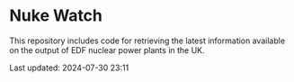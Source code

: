 # Nuke Watch

This repository includes code for retrieving the latest information available on the output of EDF nuclear power plants in the UK.

Last updated: 2024-07-30 23:11